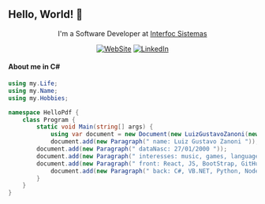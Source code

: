 ## Hello, World! 👋

<div align="center">
	
I'm a Software Developer at <a href="https://interfoc.com.br/" target="_blank">Interfoc Sistemas</a></p>

[![WebSite](https://img.shields.io/badge/website-000000?style=for-the-badge&logo=About.me&logoColor=white)](https://luizzanoni.vercel.app/)
[![LinkedIn](https://img.shields.io/badge/LinkedIn-0077B5?style=for-the-badge&logo=linkedin&logoColor=white)](https://www.linkedin.com/in/luizgustavozanoni/)

<div align="left">

#### About me in C#
	
``` c#
using my.Life;
using my.Name;
using my.Hobbies;

namespace HelloPdf {
    class Program {
        static void Main(string[] args) {
            using var document = new Document(new LuizGustavoZanoni(new Writer("hellouser.pdf")));
            document.add(new Paragraph(" name: Luiz Gustavo Zanoni "));
	    document.add(new Paragraph(" dataNasc: 27/01/2000 "));
	    document.add(new Paragraph(" interesses: music, games, language learning, trips, motorcycle "));
	    document.add(new Paragraph(" front: React, JS, BootStrap, GitHub, Docker, CloudFormation"));
            document.add(new Paragraph(" back: C#, VB.NET, Python, NodeJS, Java, MySQL/PostgreSQL"));
        }
    }
}

```
  
</div>
